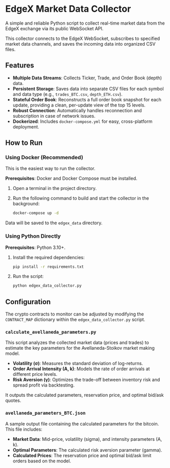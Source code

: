 # EdgeX Market Data Collector

A simple and reliable Python script to collect real-time market data from the EdgeX exchange via its public WebSocket API.

This collector connects to the EdgeX WebSocket, subscribes to specified market data channels, and saves the incoming data into organized CSV files.

## Features

- **Multiple Data Streams**: Collects Ticker, Trade, and Order Book (depth) data.
- **Persistent Storage**: Saves data into separate CSV files for each symbol and data type (e.g., `trades_BTC.csv`, `depth_ETH.csv`).
- **Stateful Order Book**: Reconstructs a full order book snapshot for each update, providing a clean, per-update view of the top 15 levels.
- **Robust Connection**: Automatically handles reconnection and subscription in case of network issues.
- **Dockerized**: Includes `docker-compose.yml` for easy, cross-platform deployment.

## How to Run

### Using Docker (Recommended)

This is the easiest way to run the collector.

**Prerequisites**: Docker and Docker Compose must be installed.

1.  Open a terminal in the project directory.
2.  Run the following command to build and start the collector in the background:

    ```sh
    docker-compose up -d
    ```

Data will be saved to the `edgex_data` directory.

### Using Python Directly

**Prerequisites**: Python 3.10+.

1.  Install the required dependencies:

    ```sh
    pip install -r requirements.txt
    ```

2.  Run the script:

    ```sh
    python edgex_data_collector.py
    ```

## Configuration

The crypto contracts to monitor can be adjusted by modifying the `CONTRACT_MAP` dictionary within the `edgex_data_collector.py` script.

### `calculate_avellaneda_parameters.py`

This script analyzes the collected market data (prices and trades) to estimate the key parameters for the Avellaneda-Stoikov market making model.

- **Volatility (σ)**: Measures the standard deviation of log-returns.
- **Order Arrival Intensity (A, k)**: Models the rate of order arrivals at different price levels.
- **Risk Aversion (γ)**: Optimizes the trade-off between inventory risk and spread profit via backtesting.

It outputs the calculated parameters, reservation price, and optimal bid/ask quotes.

### `avellaneda_parameters_BTC.json`

A sample output file containing the calculated parameters for the bitcoin. This file includes:
- **Market Data**: Mid-price, volatility (sigma), and intensity parameters (A, k).
- **Optimal Parameters**: The calculated risk aversion parameter (gamma).
- **Calculated Prices**: The reservation price and optimal bid/ask limit orders based on the model.
